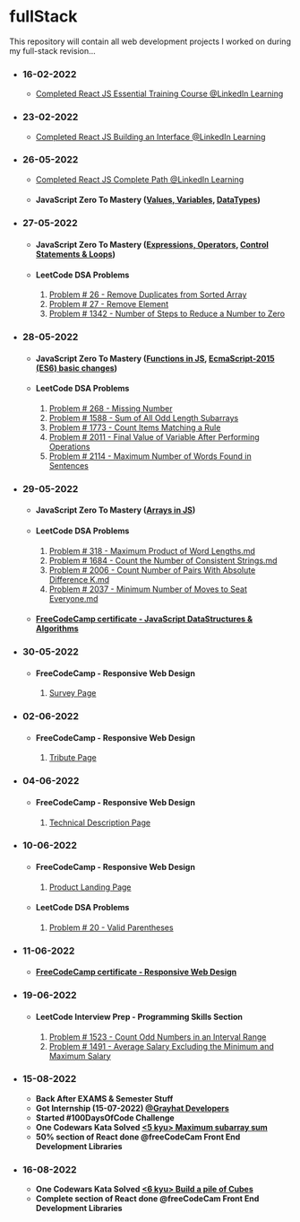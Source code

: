 # fullStack
This repository will contain all web development projects I worked on during my full-stack revision...
- ### 16-02-2022
  - [Completed React JS Essential Training Course @LinkedIn Learning](/certificates/React.js%20Essential%20Training.pdf)

- ### 23-02-2022
  - [Completed React JS Building an Interface @LinkedIn Learning](/certificates/React.js%20Building%20an%20Interface.pdf)
  
- ### 26-05-2022
  - [Completed React JS Complete Path @LinkedIn Learning](/certificates/ReactJS_Complete_Path.png)

  - #### JavaScript Zero To Mastery ([Values, Variables](/JavaScript%20Zero%20To%20Mastery/values_variables.md), [DataTypes](/JavaScript%20Zero%20To%20Mastery/datatypes.md))

- ### 27-05-2022
  - #### JavaScript Zero To Mastery ([Expressions, Operators](/JavaScript%20Zero%20To%20Mastery/expressions_operators.md), [Control Statements & Loops](/JavaScript%20Zero%20To%20Mastery/controlStatements_loops.md))
  - #### LeetCode DSA Problems 
    1. [Problem # 26 - Remove Duplicates from Sorted Array](/LeetCodeDSA/26.%20Remove%20Duplicates%20from%20Sorted%20Array.md)
    2. [Problem # 27 - Remove Element](/LeetCodeDSA/27.%20Remove%20Element.md)
    3. [Problem # 1342 - Number of Steps to Reduce a Number to Zero](/LeetCodeDSA/1342.%20Number%20of%20Steps%20to%20Reduce%20a%20Number%20to%20Zero.md)

- ### 28-05-2022
  - #### JavaScript Zero To Mastery ([Functions in JS](/JavaScript%20Zero%20To%20Mastery/functions.md), [EcmaScript-2015 (ES6) basic changes](/JavaScript%20Zero%20To%20Mastery/ecmascript_2015.md))
  - #### LeetCode DSA Problems
    1. [Problem # 268 - Missing Number](/LeetCodeDSA/268.%20Missing%20Number.md) 
    2. [Problem # 1588 - Sum of All Odd Length Subarrays](/LeetCodeDSA/1588.%20Sum%20of%20All%20Odd%20Length%20Subarrays.md) 
    3. [Problem # 1773 - Count Items Matching a Rule](/LeetCodeDSA/1773.%20Count%20Items%20Matching%20a%20Rule.md) 
    4. [Problem # 2011 - Final Value of Variable After Performing Operations](/LeetCodeDSA/2011.%20Final%20Value%20of%20Variable%20After%20Performing%20Operations.md) 
    5. [Problem # 2114 - Maximum Number of Words Found in Sentences](/LeetCodeDSA/2114.%20Maximum%20Number%20of%20Words%20Found%20in%20Sentences.md) 

- ### 29-05-2022
  - #### JavaScript Zero To Mastery ([Arrays in JS](/JavaScript%20Zero%20To%20Mastery/arrays.md))
  - #### LeetCode DSA Problems
    1. [Problem # 318 - Maximum Product of Word Lengths.md](/LeetCodeDSA/318.%20Maximum%20Product%20of%20Word%20Lengths.md) 
    2. [Problem # 1684 - Count the Number of Consistent Strings.md](/LeetCodeDSA/1684.%20Count%20the%20Number%20of%20Consistent%20Strings.md) 
    3. [Problem # 2006 - Count Number of Pairs With Absolute Difference K.md](/LeetCodeDSA/2006.%20Count%20Number%20of%20Pairs%20With%20Absolute%20Difference%20K.md) 
    4. [Problem # 2037 - Minimum Number of Moves to Seat Everyone.md](/LeetCodeDSA/2037.%20Minimum%20Number%20of%20Moves%20to%20Seat%20Everyone.md)
  - #### [FreeCodeCamp certificate - JavaScript DataStructures & Algorithms](/certificates/freecodecamp_js_dsa.jpg)

- ### 30-05-2022
  - #### FreeCodeCamp - Responsive Web Design 
    1. [Survey Page](/freeCodeCamp/Responsive%20Web%20Design/Survey%20Form/index.html)

- ### 02-06-2022
  - #### FreeCodeCamp - Responsive Web Design 
    1. [Tribute Page](/freeCodeCamp/Responsive%20Web%20Design/Tribute%20Page/index.html)

- ### 04-06-2022
  - #### FreeCodeCamp - Responsive Web Design 
    1. [Technical Description Page](/freeCodeCamp/Responsive%20Web%20Design/Technical%20Description%20Page/index.html)

- ### 10-06-2022
  - #### FreeCodeCamp - Responsive Web Design 
    1. [Product Landing Page](/freeCodeCamp/Responsive%20Web%20Design/Product%20Landing%20Page/index.html)

  - #### LeetCode DSA Problems
    1. [Problem # 20 - Valid Parentheses](/LeetCodeDSA/Interview%20Prep/20.%20Valid%20Parentheses.md)

- ### 11-06-2022
  - #### [FreeCodeCamp certificate - Responsive Web Design](/certificates/freecodecamp_responsive_web_design.jpg)

- ### 19-06-2022
  - #### LeetCode Interview Prep - Programming Skills Section
    1. [Problem # 1523 - Count Odd Numbers in an Interval Range](/LeetCodeDSA/Interview%20Prep/Programming%20Skills/1523.%20Count%20Odd%20Numbers%20in%20an%20Interval%20Range.md)
    2. [Problem # 1491 - Average Salary Excluding the Minimum and Maximum Salary](/LeetCodeDSA/Interview%20Prep/Programming%20Skills/1491.%20Average%20Salary%20Excluding%20the%20Minimum%20and%20Maximum%20Salary.md)

- ### 15-08-2022

  - **Back After EXAMS & Semester Stuff**
  - **Got Internship (15-07-2022) [@Grayhat Developers](https://grayhat.com.pk)**
  - **Started #100DaysOfCode Challenge**
  - **One Codewars Kata Solved [<5 kyu> Maximum subarray sum](/Codewars/maximum-subarray-sum.md)**
  - **50% section of React done @freeCodeCam Front End Development Libraries**

- ### 16-08-2022

  - **One Codewars Kata Solved [<6 kyu> Build a pile of Cubes](/Codewars/maximum-subarray-sum.md)**
  - **Complete section of React done @freeCodeCam Front End Development Libraries**
